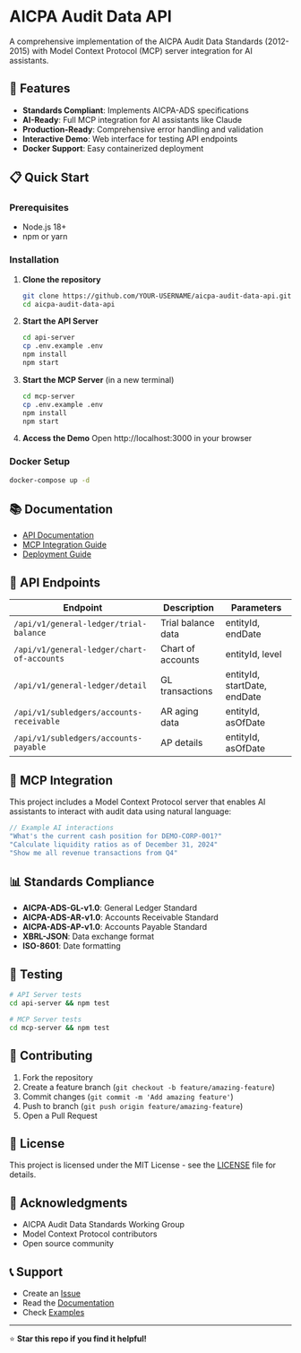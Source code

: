 # AICPA Audit Data API

A comprehensive implementation of the AICPA Audit Data Standards (2012-2015) with Model Context Protocol (MCP) server integration for AI assistants.

## 🚀 Features

- **Standards Compliant**: Implements AICPA-ADS specifications
- **AI-Ready**: Full MCP integration for AI assistants like Claude
- **Production-Ready**: Comprehensive error handling and validation
- **Interactive Demo**: Web interface for testing API endpoints
- **Docker Support**: Easy containerized deployment

## 📋 Quick Start

### Prerequisites
- Node.js 18+ 
- npm or yarn

### Installation

1. **Clone the repository**
   ```bash
   git clone https://github.com/YOUR-USERNAME/aicpa-audit-data-api.git
   cd aicpa-audit-data-api
   ```

2. **Start the API Server**
   ```bash
   cd api-server
   cp .env.example .env
   npm install
   npm start
   ```

3. **Start the MCP Server** (in a new terminal)
   ```bash
   cd mcp-server
   cp .env.example .env
   npm install
   npm start
   ```

4. **Access the Demo**
   Open http://localhost:3000 in your browser

### Docker Setup

```bash
docker-compose up -d
```

## 📚 Documentation

- [API Documentation](docs/API.md)
- [MCP Integration Guide](docs/MCP-INTEGRATION.md)
- [Deployment Guide](docs/DEPLOYMENT.md)

## 🔧 API Endpoints

| Endpoint | Description | Parameters |
|----------|-------------|------------|
| `/api/v1/general-ledger/trial-balance` | Trial balance data | entityId, endDate |
| `/api/v1/general-ledger/chart-of-accounts` | Chart of accounts | entityId, level |
| `/api/v1/general-ledger/detail` | GL transactions | entityId, startDate, endDate |
| `/api/v1/subledgers/accounts-receivable` | AR aging data | entityId, asOfDate |
| `/api/v1/subledgers/accounts-payable` | AP details | entityId, asOfDate |

## 🤖 MCP Integration

This project includes a Model Context Protocol server that enables AI assistants to interact with audit data using natural language:

```javascript
// Example AI interactions
"What's the current cash position for DEMO-CORP-001?"
"Calculate liquidity ratios as of December 31, 2024"  
"Show me all revenue transactions from Q4"
```

## 📊 Standards Compliance

- **AICPA-ADS-GL-v1.0**: General Ledger Standard
- **AICPA-ADS-AR-v1.0**: Accounts Receivable Standard  
- **AICPA-ADS-AP-v1.0**: Accounts Payable Standard
- **XBRL-JSON**: Data exchange format
- **ISO-8601**: Date formatting

## 🧪 Testing

```bash
# API Server tests
cd api-server && npm test

# MCP Server tests  
cd mcp-server && npm test
```

## 🤝 Contributing

1. Fork the repository
2. Create a feature branch (`git checkout -b feature/amazing-feature`)
3. Commit changes (`git commit -m 'Add amazing feature'`)
4. Push to branch (`git push origin feature/amazing-feature`)
5. Open a Pull Request

## 📄 License

This project is licensed under the MIT License - see the [LICENSE](LICENSE) file for details.

## 🙏 Acknowledgments

- AICPA Audit Data Standards Working Group
- Model Context Protocol contributors
- Open source community

## 📞 Support

- Create an [Issue](https://github.com/YOUR-USERNAME/aicpa-audit-data-api/issues)
- Read the [Documentation](docs/)
- Check [Examples](examples/)

---

⭐ **Star this repo if you find it helpful!**